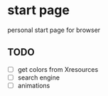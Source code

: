 
# start page

personal start page for browser

## TODO

- [ ] get colors from Xresources
- [ ] search engine
- [ ] animations
